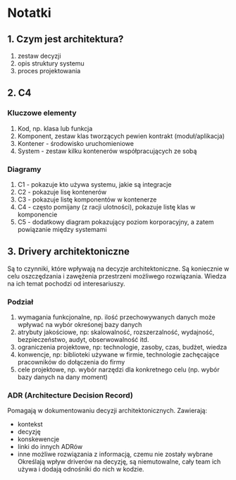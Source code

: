 # Notatki
## 1. Czym jest architektura?
1) zestaw decyzji
2) opis struktury systemu
3) proces projektowania

## 2. C4
### Kluczowe elementy
1) Kod, np. klasa lub funkcja
2) Komponent, zestaw klas tworzących pewien kontrakt (moduł/aplikacja)
3) Kontener - środowisko uruchomieniowe
4) System - zestaw kilku kontenerów współpracujących ze sobą

### Diagramy
1) C1 - pokazuje kto używa systemu, jakie są integracje
2) C2 - pokazuje lisę kontenerów
3) C3 - pokazuje listę komponentów w kontenerze
4) C4 - często pomijany (z racji ulotności), pokazuje listę klas w komponencie
5) C5 - dodatkowy diagram pokazujący poziom korporacyjny, a zatem powiązanie między systemami

## 3. Drivery architektoniczne
Są to czynniki, które wpływają na decyzje architektoniczne.
Są koniecznie w celu oszczędzania i zawężenia przestrzeni możliwego rozwiązania.
Wiedza na ich temat pochodzi od interesariuszy.

### Podział
1) wymagania funkcjonalne, np. ilość przechowywanych danych może wpływać na wybór okreśonej bazy danych
2) atrybuty jakościowe, np: skalowalność, rozszerzalność, wydajność, bezpieczeństwo, audyt, obserwowalność itd.
3) ograniczenia projektowe, np: technologie, zasoby, czas, budżet, wiedza
4) konwencje, np: biblioteki używane w firmie, technologie zachęcające pracowników do dołączenia do firmy
5) cele projektowe, np. wybór narzędzi dla konkretnego celu (np. wybór bazy danych na dany moment)

### ADR (Architecture Decision Record)
Pomagają w dokumentowaniu decyzji architektonicznych.
Zawierają:
- kontekst
- decyzję
- konskewencje
- linki do innych ADRów
- inne możliwe rozwiązania z informacją, czemu nie zostały wybrane
Określają wpływ driverów na decyzję, są niemutowalne, cały team ich używa i dodają odnośniki do nich w kodzie.